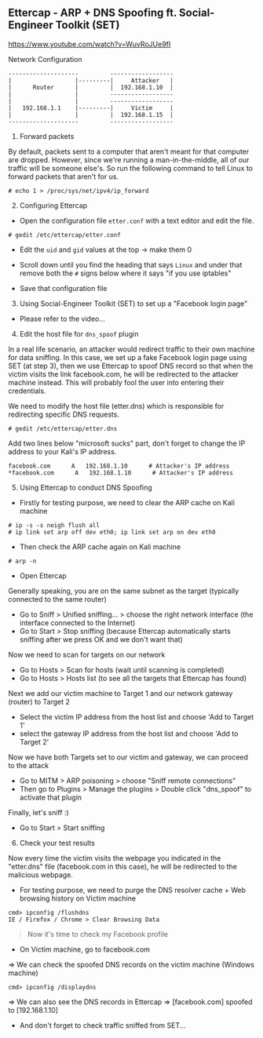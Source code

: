 
##    Ettercap - ARP + DNS Spoofing ft. Social-Engineer Toolkit (SET)

https://www.youtube.com/watch?v=WuvRoJUe9fI

Network Configuration
```
--------------------         ------------------
|                  |---------|     Attacker   |
|      Router      |         |  192.168.1.10  |
|                  |         ------------------
|                  |         ------------------
|   192.168.1.1    |---------|     Victim     |
|                  |         |  192.168.1.15  |
--------------------         ------------------
```
1. Forward packets

By default, packets sent to a computer that aren't meant for that computer are dropped. However, since we're running a man-in-the-middle, all of our traffic will be someone else's. So run the following command to tell Linux to forward packets that aren't for us.
```
# echo 1 > /proc/sys/net/ipv4/ip_forward
```
2. Configuring Ettercap

- Open the configuration file `etter.conf` with a text editor and edit the file.
```
# gedit /etc/ettercap/etter.conf
```
- Edit the `uid` and `gid` values at the top -> make them 0

- Scroll down until you find the heading that says `Linux` and under that remove both the `#` signs below where it says "if you use iptables"

- Save that configuration file

3. Using Social-Engineer Toolkit (SET) to set up a "Facebook login page"

- Please refer to the video...

4. Edit the host file for `dns_spoof` plugin

In a real life scenario, an attacker would redirect traffic to their own machine for data sniffing. In this case, we set up a fake Facebook login page using SET (at step 3), then we use Ettercap to spoof DNS record so that when the victim visits the link facebook.com, he will be redirected to the attacker machine instead. This will probably fool the user into entering their credentials.

We need to modify the host file (etter.dns) which is responsible for redirecting specific DNS requests.
```
# gedit /etc/ettercap/etter.dns
```
Add two lines below "microsoft sucks" part, don't forget to change the IP address to your Kali's IP address.
```
facebook.com      A   192.168.1.10      # Attacker's IP address
*facebook.com      A   192.168.1.10      # Attacker's IP address
```
5. Using Ettercap to conduct DNS Spoofing

- Firstly for testing purpose, we need to clear the ARP cache on Kali machine
```
# ip -s -s neigh flush all
# ip link set arp off dev eth0; ip link set arp on dev eth0
```

- Then check the ARP cache again on Kali machine
```
# arp -n
```

- Open Ettercap

Generally speaking, you are on the same subnet as the target (typically connected to the same router)
- Go to Sniff > Unified sniffing... > choose the right network interface (the interface connected to the Internet)
- Go to Start > Stop sniffing (because Ettercap automatically starts sniffing after we press OK and we don't want that)

Now we need to scan for targets on our network
- Go to Hosts > Scan for hosts (wait until scanning is completed)
- Go to Hosts > Hosts list (to see all the targets that Ettercap has found)

Next we add our victim machine to Target 1 and our network gateway (router) to Target 2
- Select the victim IP address from the host list and choose 'Add to Target 1'
- select the gateway IP address from the host list and choose 'Add to Target 2'

Now we have both Targets set to our victim and gateway, we can proceed to the attack
- Go to MITM > ARP poisoning > choose "Sniff remote connections"
- Then go to Plugins > Manage the plugins > Double click "dns_spoof" to activate that plugin

Finally, let's sniff :)

- Go to Start > Start sniffing

6. Check your test results

Now every time the victim visits the webpage you indicated in the "etter.dns" file (facebook.com in this case), he will be redirected to the malicious webpage.

- For testing purpose, we need to purge the DNS resolver cache + Web browsing history on Victim machine
```
cmd> ipconfig /flushdns
IE / Firefox / Chrome > Clear Browsing Data
```

> Now it's time to check my Facebook profile

- On Victim machine, go to facebook.com

=> We can check the spoofed DNS records on the victim machine (Windows machine)
```
cmd> ipconfig /displaydns
```
=> We can also see the DNS records in Ettercap => [facebook.com] spoofed to [192.168.1.10]

* And don't forget to check traffic sniffed from SET...

